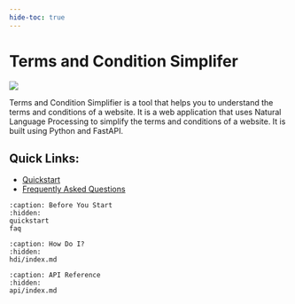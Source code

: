 ```yaml
---
hide-toc: true
---
```


# Terms and Condition Simplifer

![](https://raw.githubusercontent.com/QuirkyDevil/Terms-and-condition-simplifier/main/banner.jpg)

Terms and Condition Simplifier is a tool that helps you to understand the terms and conditions of a website. It is a web application that uses Natural Language Processing to simplify the terms and conditions of a website. It is built using Python and FastAPI.

## Quick Links:

- [Quickstart](quickstart.md)
- [Frequently Asked Questions](faq.md)

```{toctree}
:caption: Before You Start
:hidden:
quickstart
faq
```

```{toctree}
:caption: How Do I?
:hidden:
hdi/index.md
```

```{toctree}
:caption: API Reference
:hidden:
api/index.md
```
